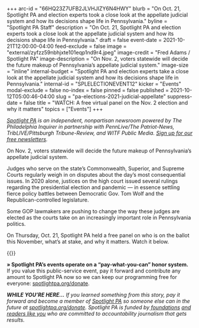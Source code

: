 +++
arc-id = "66HQ23Z7UFB2JLVHJIZY6N4HWY"
blurb = "On Oct. 21, Spotlight PA and election experts took a close look at the appellate judicial system and how its decisions shape life in Pennsylvania."
byline = "Spotlight PA Staff"
description = "On Oct. 21, Spotlight PA and election experts took a close look at the appellate judicial system and how its decisions shape life in Pennsylvania."
draft = false
event-date = 2021-10-21T12:00:00-04:00
feed-exclude = false
image = "external/zyfzz59nbhjxte101eqp1nd9r4.jpeg"
image-credit = "Fred Adams / Spotlight PA"
image-description = "On Nov. 2, voters statewide will decide the future makeup of Pennsylvania’s appellate judicial system."
image-size = "inline"
internal-budget = "Spotlight PA and election experts take a close look at the appellate judicial system and how its decisions shape life in Pennsylvania."
internal-id = "SPLELECTIONEVENT12"
kicker = "Events"
modal-exclude = false
no-index = false
pinned = false
published = 2021-10-12T05:00:46-04:00
slug = "pa-elections-2021-judicial-appellate"
suppress-date = false
title = "WATCH: A free virtual panel on the Nov. 2 election and why it matters"
topics = ["Events"]
+++

<a href="https://www.spotlightpa.org/"><i>Spotlight PA</i></a><i> is an independent, nonpartisan newsroom powered by The Philadelphia Inquirer in partnership with PennLive/The Patriot-News, TribLIVE/Pittsburgh Tribune-Review, and WITF Public Media. </i><a href="https://www.spotlightpa.org/newsletters"><i>Sign up for our free newsletters</i></a><i>.</i>

On Nov. 2, voters statewide will decide the future makeup of Pennsylvania’s appellate judicial system.

Judges who serve on the state’s Commonwealth, Superior, and Supreme Courts regularly weigh in on disputes about the day’s most consequential issues. In 2020 alone, justices on the high court issued several rulings regarding the presidential election and pandemic — in essence settling fierce policy battles between Democratic Gov. Tom Wolf and the Republican-controlled legislature.

Some GOP lawmakers are pushing to change the way these judges are elected as the courts take on an increasingly important role in Pennsylvania politics.

On Thursday, Oct. 21, Spotlight PA held a free panel on who is on the ballot this November, what’s at stake, and why it matters. Watch it below.

{{<youtube Qllry0kbsJo>}}

<b>» Spotlight PA’s events operate on a “pay-what-you-can” honor system.</b> If you value this public-service event, pay it forward and contribute any amount to Spotlight PA now so we can keep our programming free for everyone: <a href="https://www.spotlightpa.org/donate">spotlightpa.org/donate</a>.

<i><b>WHILE YOU’RE HERE...</b></i><i> If you learned something from this story, pay it forward and become a member of </i><a href="https://www.spotlightpa.org/"><i>Spotlight PA</i></a><i> so someone else can in the future at </i><a href="https://www.spotlightpa.org/donate"><i>spotlightpa.org/donate</i></a><i>. Spotlight PA is funded by</i><a href="https://www.spotlightpa.org/support"><i> foundations</i></a><i> </i><a href="https://www.spotlightpa.org/support"><i>and readers like you</i></a><i> who are committed to accountability journalism that gets results.</i>
